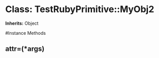 # Class: TestRubyPrimitive::MyObj2
**Inherits:** Object
    




#Instance Methods
## attr=(*args) [](#method-i-attr=)


